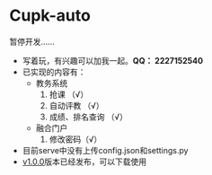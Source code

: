 # Cupk-auto
暂停开发......

- 写着玩，有兴趣可以加我一起。**QQ： 2227152540**
- 已实现的内容有：
    - 教务系统
        1. 抢课 （√）
        2. 自动评教 （√）
        3. 成绩、排名查询 （√）
    - 融合门户
        1. 修改密码（√）
- 目前serve中没有上传config.json和settings.py
- [v1.0.0](https://github.com/NevFogtMx/cupk-auto/releases "v1.0.0")版本已经发布，可以下载使用